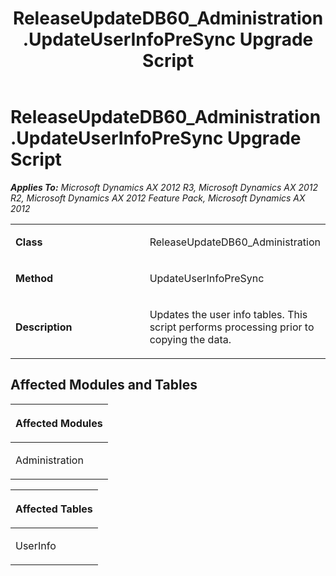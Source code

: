 ﻿---
title: ReleaseUpdateDB60_Administration.UpdateUserInfoPreSync Upgrade Script
TOCTitle: ReleaseUpdateDB60_Administration.UpdateUserInfoPreSync Upgrade Script
ms:assetid: b6aeedd3-4bef-f4f9-362e-996bb67d2715
ms:mtpsurl: https://msdn.microsoft.com/en-us/library/JJ737040(v=AX.60)
ms:contentKeyID: 49710722
ms.date: 05/18/2015
mtps_version: v=AX.60
---

# ReleaseUpdateDB60\_Administration.UpdateUserInfoPreSync Upgrade Script 


_**Applies To:** Microsoft Dynamics AX 2012 R3, Microsoft Dynamics AX 2012 R2, Microsoft Dynamics AX 2012 Feature Pack, Microsoft Dynamics AX 2012_

<table>
<colgroup>
<col style="width: 50%" />
<col style="width: 50%" />
</colgroup>
<tbody>
<tr class="odd">
<td><p><strong>Class</strong></p></td>
<td><p>ReleaseUpdateDB60_Administration</p></td>
</tr>
<tr class="even">
<td><p><strong>Method</strong></p></td>
<td><p>UpdateUserInfoPreSync</p></td>
</tr>
<tr class="odd">
<td><p><strong>Description</strong></p></td>
<td><p>Updates the user info tables. This script performs processing prior to copying the data.</p></td>
</tr>
</tbody>
</table>


## Affected Modules and Tables

<table>
<colgroup>
<col style="width: 100%" />
</colgroup>
<thead>
<tr class="header">
<th><p>Affected Modules</p></th>
</tr>
</thead>
<tbody>
<tr class="odd">
<td><p>Administration</p></td>
</tr>
</tbody>
</table>


<table>
<colgroup>
<col style="width: 100%" />
</colgroup>
<thead>
<tr class="header">
<th><p>Affected Tables</p></th>
</tr>
</thead>
<tbody>
<tr class="odd">
<td><p>UserInfo</p></td>
</tr>
</tbody>
</table>

  


